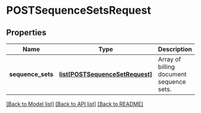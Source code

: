 # POSTSequenceSetsRequest

## Properties
Name | Type | Description | Notes
------------ | ------------- | ------------- | -------------
**sequence_sets** | [**list[POSTSequenceSetRequest]**](POSTSequenceSetRequest.md) | Array of billing document sequence sets.  | [optional] 

[[Back to Model list]](../README.md#documentation-for-models) [[Back to API list]](../README.md#documentation-for-api-endpoints) [[Back to README]](../README.md)


